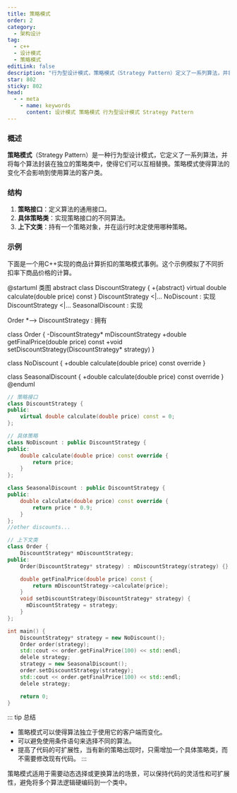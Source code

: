 ```yaml
---
title: 策略模式
order: 2
category:
  - 架构设计
tag:
  - c++
  - 设计模式
  - 策略模式
editLink: false
description: "行为型设计模式，策略模式（Strategy Pattern）定义了一系列算法，并将每个算法封装在独立的策略类中，使得它们可以互相替换。策略模式使得算法的变化不会影响到使用算法的客户类"
star: 802
sticky: 802
head:
  - - meta
    - name: keywords
      content: 设计模式 策略模式 行为型设计模式 Strategy Pattern
---
```

### 概述

**策略模式**（Strategy Pattern）是一种行为型设计模式，它定义了一系列算法，并将每个算法封装在独立的策略类中，使得它们可以互相替换。策略模式使得算法的变化不会影响到使用算法的客户类。

### 结构
1. **策略接口**：定义算法的通用接口。
2. **具体策略类**：实现策略接口的不同算法。
3. **上下文类**：持有一个策略对象，并在运行时决定使用哪种策略。

### 示例

下面是一个用C++实现的商品计算折扣的策略模式事例。这个示例模拟了不同折扣率下商品价格的计算。

@startuml 类图
abstract class DiscountStrategy {
+{abstract} virtual double calculate(double price) const
}
DiscountStrategy <|... NoDiscount : 实现 
DiscountStrategy <|... SeasonalDiscount : 实现 

Order *--> DiscountStrategy : 拥有 

class Order {
  -DiscountStrategy* mDiscountStrategy
  +double getFinalPrice(double price) const
  +void setDiscountStrategy(DiscountStrategy* strategy)
}

class NoDiscount {
  +double calculate(double price) const override
}

class SeasonalDiscount {
  +double calculate(double price) const override
}
@enduml

```cpp
// 策略接口
class DiscountStrategy {
public:
    virtual double calculate(double price) const = 0;
};

// 具体策略
class NoDiscount : public DiscountStrategy {
public:
    double calculate(double price) const override {
        return price;
    }
};

class SeasonalDiscount : public DiscountStrategy {
public:
    double calculate(double price) const override {
        return price * 0.9;
    }
};
//other discounts...

// 上下文类
class Order {
    DiscountStrategy* mDiscountStrategy;
public:
    Order(DiscountStrategy* strategy) : mDiscountStrategy(strategy) {}

    double getFinalPrice(double price) const {
        return mDiscountStrategy->calculate(price);
    }
    void setDiscountStrategy(DiscountStrategy* strategy) { 
      mDiscountStrategy = strategy;
    }
};

int main() {
    DiscountStrategy* strategy = new NoDiscount();
    Order order(strategy);
    std::cout << order.getFinalPrice(100) << std::endl;
    delele strategy;
    strategy = new SeasonalDiscount();
    order.setDiscountStrategy(strategy);
    std::cout << order.getFinalPrice(100) << std::endl;
    delele strategy;

    return 0;
}

```

::: tip 总结
- 策略模式可以使得算法独立于使用它的客户端而变化。
- 可以避免使用条件语句来选择不同的算法。
- 提高了代码的可扩展性，当有新的策略出现时，只需增加一个具体策略类，而不需要修改现有代码。
:::

策略模式适用于需要动态选择或更换算法的场景，可以保持代码的灵活性和可扩展性，避免将多个算法逻辑硬编码到一个类中。